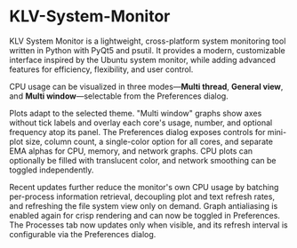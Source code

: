 # KLV-System-Monitor

KLV System Monitor is a lightweight, cross-platform system monitoring tool
written in Python with PyQt5 and psutil. It provides a modern, customizable
interface inspired by the Ubuntu system monitor, while adding advanced features
for efficiency, flexibility, and user control.

CPU usage can be visualized in three modes—**Multi thread**, **General view**, and
**Multi window**—selectable from the Preferences dialog.

Plots adapt to the selected theme. "Multi window" graphs show axes without tick
labels and overlay each core's usage, number, and optional frequency atop its
panel. The Preferences dialog exposes controls for mini-plot size, column
count, a single-color option for all cores, and separate EMA alphas for CPU,
memory, and network graphs. CPU plots can optionally be filled with translucent
color, and network smoothing can be toggled independently.

Recent updates further reduce the monitor's own CPU usage by batching
per-process information retrieval, decoupling plot and text refresh rates,
and refreshing the file system view only on demand. Graph antialiasing is
enabled again for crisp rendering and can now be toggled in Preferences.
The Processes tab now updates only when visible, and its refresh interval is
configurable via the Preferences dialog.

